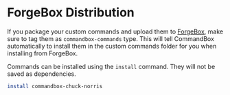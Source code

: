 # ForgeBox Distribution

If you package your custom commands and upload them to [ForgeBox](http://www.coldbox.org/forgebox), make sure to tag them as `commandbox-commands` type.  This will tell CommandBox automatically to install them in the custom commands folder for you when installing from ForgeBox.

Commands can be installed using the `install` command.  They will not be saved as dependencies.

```bash
install commandbox-chuck-norris
```

